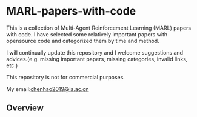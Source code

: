 # MARL-papers-with-code
This is a collection of Multi-Agent Reinforcement Learning (MARL) papers with code. I have selected some relatively important papers with opensource code and categorized them by time and method.

I will continually update this repository and I welcome suggestions and advices.(e.g. missing important papers, missing categories, invalid links, etc.)

This repository is not for commercial purposes.

My email:chenhao2019@ia.ac.cn

## Overview









